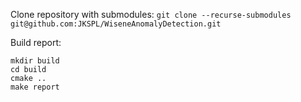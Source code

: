 Clone repository with submodules:
`git clone --recurse-submodules  git@github.com:JKSPL/WiseneAnomalyDetection.git`

Build report:
```
mkdir build
cd build
cmake ..
make report
```